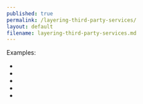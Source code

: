 ```yaml
---
published: true
permalink: /layering-third-party-services/
layout: default
filename: layering-third-party-services.md
---
```



Examples:
* []()
* []()
* []()
* []()
* []()
